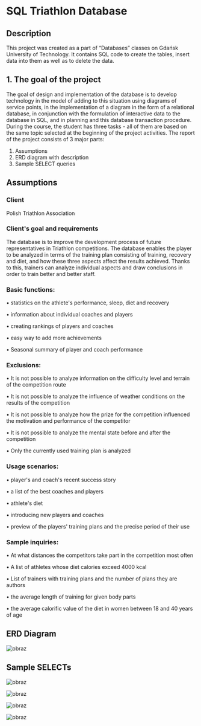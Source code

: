 # SQL Triathlon Database

## Description
This project was created as a part of “Databases” classes on Gdańsk University of Technology. It contains SQL code to create the tables, insert data into them as well as to delete the data.

## 1. The goal of the project 
The goal of design and implementation of the database is to develop technology in the model of adding to this situation using diagrams of service points, in the implementation of a diagram in the form of a relational database, in conjunction with the formulation of interactive data to the database in SQL, and in planning and this database transaction procedure. During the course, the student has three tasks - all of them are based on the same topic selected at the beginning of the project activities.
The report of the project consists of 3 major parts:
 1. Assumptions
 2. ERD diagram with description
 3. Sample SELECT queries

## Assumptions
### Client
Polish Triathlon Association

### Client's goal and requirements
The database is to improve the development process of future representatives in Triathlon competitions. The database enables the player to be analyzed in terms of the training plan consisting of training, recovery and diet, and how these three aspects affect the results achieved. Thanks to this, trainers can analyze individual aspects and draw conclusions in order to train better and better staff.

### Basic functions:
• statistics on the athlete's performance, sleep, diet and recovery

• information about individual coaches and players

• creating rankings of players and coaches

• easy way to add more achievements

• Seasonal summary of player and coach performance


### Exclusions:
• It is not possible to analyze information on the difficulty level and terrain of the competition route

• It is not possible to analyze the influence of weather conditions on the results of the competition

• It is not possible to analyze how the prize for the competition influenced the motivation and performance of the competitor

• It is not possible to analyze the mental state before and after the competition

• Only the currently used training plan is analyzed

### Usage scenarios:
• player's and coach's recent success story

• a list of the best coaches and players

• athlete's diet

• introducing new players and coaches

• preview of the players' training plans and the precise period of their use


### Sample inquiries:
• At what distances the competitors take part in the competition most often

• A list of athletes whose diet calories exceed 4000 kcal

• List of trainers with training plans and the number of plans they are authors

• the average length of training for given body parts

• the average calorific value of the diet in women between 18 and 40 years of age


## ERD Diagram

![obraz](https://user-images.githubusercontent.com/72522808/193752257-a30d163d-639d-4663-93b6-b0ed58d6efc9.png)


## Sample SELECTs

![obraz](https://user-images.githubusercontent.com/72522808/193752354-649641a7-2b43-46ef-a97a-e0570cf71918.png)

![obraz](https://user-images.githubusercontent.com/72522808/193752401-bdd16acc-a8a4-4e8d-87f2-a74ecc64e34f.png)

![obraz](https://user-images.githubusercontent.com/72522808/193752423-f4b96605-9f77-4339-9000-d32819d334a9.png)

![obraz](https://user-images.githubusercontent.com/72522808/193752435-790f3df2-426d-4132-9ff3-338b6ed2ead5.png)

 
 




